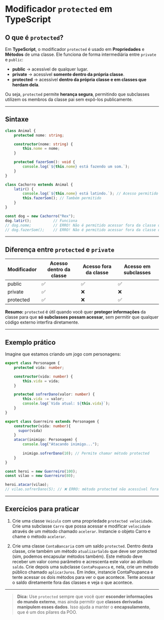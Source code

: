 # Modificador `protected` em TypeScript

## O que é `protected`?

Em **TypeScript**, o modificador `protected` é usado em **Propriedades** e **Métodos** de uma classe. Ele funciona de forma intermediária entre `private` e `public`:

- **public** → acessível de qualquer lugar.
- **private** → acessível **somente dentro da própria classe**.
- **protected** → acessível **dentro da própria classe e em classes que herdam dela**.

Ou seja, `protected` permite **herança segura**, permitindo que subclasses utilizem os membros da classe pai sem expô-los publicamente.

---

## Sintaxe

```typescript
class Animal {
    protected nome: string;

    constructor(nome: string) {
        this.nome = nome;
    }

    protected fazerSom(): void {
        console.log(`${this.nome} está fazendo um som.`);
    }
}

class Cachorro extends Animal {
    latir() {
        console.log(`${this.nome} está latindo.`); // Acesso permitido porque é protected
        this.fazerSom(); // Também permitido
    }
}

const dog = new Cachorro("Rex");
dog.latir();          // Funciona
// dog.nome;          // ERRO! Não é permitido acessar fora da classe ou herança
// dog.fazerSom();    // ERRO! Não é permitido acessar fora da classe ou herança
````

---

## Diferença entre `protected` e `private`

| Modificador | Acesso dentro da classe | Acesso fora da classe | Acesso em subclasses |
| ----------- | ----------------------- | --------------------- | -------------------- |
| public      | ✅                       | ✅                     | ✅                    |
| private     | ✅                       | ❌                     | ❌                    |
| protected   | ✅                       | ❌                     | ✅                    |

**Resumo:**
`protected` é útil quando você quer **proteger informações** da classe para que **só subclasses possam acessar**, sem permitir que qualquer código externo interfira diretamente.

---

## Exemplo prático

Imagine que estamos criando um jogo com personagens:

```typescript
export class Personagem {
    protected vida: number;

    constructor(vida: number) {
        this.vida = vida;
    }

    protected sofrerDano(valor: number) {
        this.vida -= valor;
        console.log(`Vida atual: ${this.vida}`);
    }
}

export class Guerreiro extends Personagem {
    constructor(vida: number){
      supor(vida)
    }
    atacar(inimigo: Personagem) {
        console.log("Atacando inimigo...");
        
        inimigo.sofrerDano(10); // Permite chamar método protected
    }
}

const heroi = new Guerreiro(100);
const vilao = new Guerreiro(80);

heroi.atacar(vilao);
// vilao.sofrerDano(5); // ❌ ERRO: método protected não acessível fora da classe ou subclasses
```

---

## Exercícios para praticar

1. Crie uma classe `Veiculo` com uma propriedade `protected velocidade`.
   Crie uma subclasse `Carro` que possa acessar e modificar `velocidade` através de um método chamado `acelerar`.
   Instancie o objeto Carro e chame o método `acelerar`.

2. Crie uma classe `ContaBancaria` com um saldo `protected`. Dentro desta classe, crie também um método `atualizarSaldo` que deve ser protected (sim, podemos encapsular métodos também).
   Este método deve receber um valor como parâmetro e acrescenta este valor ao atributo `saldo`.
   Crie depois uma subclasse `ContaPoupanca` e, nela, crie um método público chamado `aplicarJuros`.
   Em index, instancie ContaPoupanca e tente acessar os dois métodos para ver o que acontece.
   Tente acessar o saldo diretamente fora das classes e veja o que acontece.

---

> **Dica:**
> Use `protected` sempre que você quer **esconder informações do mundo externo**, mas ainda permitir que **classes derivadas manipulem esses dados**. Isso ajuda a manter o **encapsulamento**, que é um dos pilares da POO.
